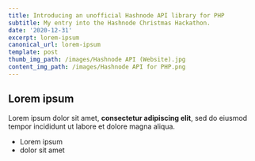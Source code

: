 ```yaml
---
title: Introducing an unofficial Hashnode API library for PHP
subtitle: My entry into the Hashnode Christmas Hackathon.
date: '2020-12-31'
excerpt: lorem-ipsum
canonical_url: lorem-ipsum
template: post
thumb_img_path: /images/Hashnode API (Website).jpg
content_img_path: /images/Hashnode API for PHP.png
---
```

## Lorem ipsum

Lorem ipsum dolor sit amet, **consectetur adipiscing elit**, sed do eiusmod tempor incididunt ut labore et dolore magna aliqua.

- Lorem ipsum
- dolor sit amet